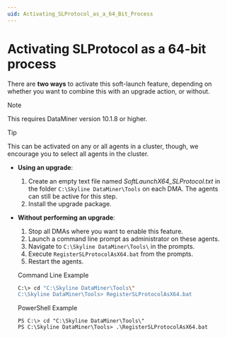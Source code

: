 ```yaml
---
uid: Activating_SLProtocol_as_a_64_Bit_Process
---
```


# Activating SLProtocol as a 64-bit process

There are **two ways** to activate this soft-launch feature, depending on whether you want to combine this with an upgrade action, or without.

> [!NOTE]
> This requires DataMiner version 10.1.8 or higher.

> [!TIP]
> This can be activated on any or all agents in a cluster, though, we encourage you to select all agents in the cluster.

- **Using an upgrade**:

  1. Create an empty text file named *SoftLaunchX64_SLProtocol.txt* in the folder `C:\Skyline DataMiner\Tools` on each DMA. The agents can still be active for this step.
  1. Install the upgrade package.

- **Without performing an upgrade**:

  1. Stop all DMAs where you want to enable this feature.
  1. Launch a command line prompt as administrator on these agents.
  1. Navigate to `C:\Skyline DataMiner\Tools\` in the prompts.
  1. Execute `RegisterSLProtocolAsX64.bat` from the prompts.
  1. Restart the agents.

  Command Line Example
  ```bash
  C:\> cd "C:\Skyline DataMiner\Tools\"
  C:\Skyline DataMiner\Tools> RegisterSLProtocolAsX64.bat
  ```

  PowerShell Example
  ```pwsh
  PS C:\> cd "C:\Skyline DataMiner\Tools\"
  PS C:\Skyline DataMiner\Tools> .\RegisterSLProtocolAsX64.bat
  ```
    
